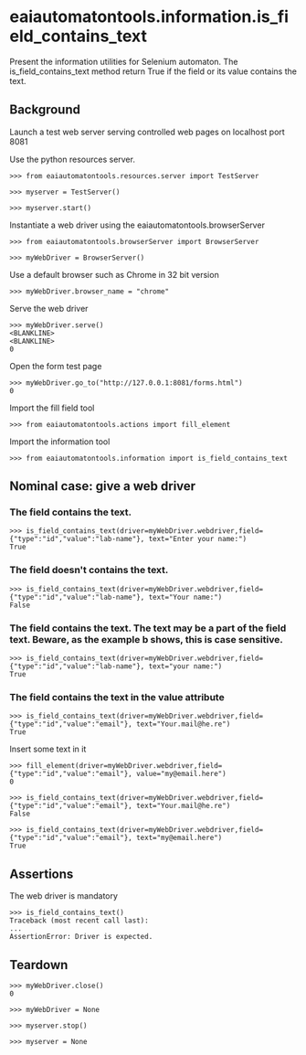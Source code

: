 # eaiautomatontools.information.is_field_contains_text

Present the information utilities for Selenium automaton.
The is_field_contains_text method return True if the field or its value contains the text.


## Background

Launch a test web server serving controlled web pages on localhost port 8081

Use the python resources server.

    >>> from eaiautomatontools.resources.server import TestServer

    >>> myserver = TestServer()

    >>> myserver.start()

Instantiate a web driver using the eaiautomatontools.browserServer

    >>> from eaiautomatontools.browserServer import BrowserServer

    >>> myWebDriver = BrowserServer()

Use a default browser such as Chrome in 32 bit version

    >>> myWebDriver.browser_name = "chrome"

Serve the web driver

    >>> myWebDriver.serve()
    <BLANKLINE>
    <BLANKLINE>
    0

Open the form test page

    >>> myWebDriver.go_to("http://127.0.0.1:8081/forms.html")
    0

Import the fill field tool

    >>> from eaiautomatontools.actions import fill_element

Import the information tool

    >>> from eaiautomatontools.information import is_field_contains_text


## Nominal case: give a web driver

### The field contains the text.

    >>> is_field_contains_text(driver=myWebDriver.webdriver,field={"type":"id","value":"lab-name"}, text="Enter your name:")
    True

### The field doesn't contains the text.

    >>> is_field_contains_text(driver=myWebDriver.webdriver,field={"type":"id","value":"lab-name"}, text="Your name:")
    False

### The field contains the text. The text may be a part of the field text. Beware, as the example b shows, this is case sensitive.

    >>> is_field_contains_text(driver=myWebDriver.webdriver,field={"type":"id","value":"lab-name"}, text="your name:")
    True

### The field contains the text in the value attribute

    >>> is_field_contains_text(driver=myWebDriver.webdriver,field={"type":"id","value":"email"}, text="Your.mail@he.re")
    True

Insert some text in it

    >>> fill_element(driver=myWebDriver.webdriver,field={"type":"id","value":"email"}, value="my@email.here")
    0

    >>> is_field_contains_text(driver=myWebDriver.webdriver,field={"type":"id","value":"email"}, text="Your.mail@he.re")
    False

    >>> is_field_contains_text(driver=myWebDriver.webdriver,field={"type":"id","value":"email"}, text="my@email.here")
    True

## Assertions

The web driver is mandatory

    >>> is_field_contains_text()
    Traceback (most recent call last):
    ...
    AssertionError: Driver is expected.


## Teardown

    >>> myWebDriver.close()
    0

    >>> myWebDriver = None

    >>> myserver.stop()

    >>> myserver = None
